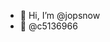 - 👋 Hi, I’m @jopsnow
- 🐤 @c5136966
<!-- - 👀 I’m interested in
- 🌱 I’m currently learning ...
- 💞️ I’m looking to collaborate on ...
- 📫 How to reach me ... -->

<!---
jopsnow/jopsnow is a ✨ special ✨ repository because its `README.md` (this file) appears on your GitHub profile.
You can click the Preview link to take a look at your changes.
--->
